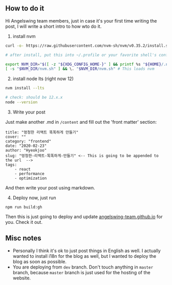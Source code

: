 ## How to do it
Hi Angelswing team members, just in case it's your first time writing the post, I will write a short intro to how wto do it.

1. install nvm 

```bash
curl -o- https://raw.githubusercontent.com/nvm-sh/nvm/v0.35.2/install.sh | bash

# after install, put this into ~/.profile or your favorite shell's config

export NVM_DIR="$([ -z "${XDG_CONFIG_HOME-}" ] && printf %s "${HOME}/.nvm" || printf %s "${XDG_CONFIG_HOME}/nvm")"
[ -s "$NVM_DIR/nvm.sh" ] && \. "$NVM_DIR/nvm.sh" # This loads nvm
```

2. install node lts (right now 12)

```bash
nvm install --lts

# check: should be 12.x.x
node --version
```

3. Write your post 

Just make another .md in `/content` and fill out the 'front matter' section:

```
title: "멍청한 리액트 똑똑하게 만들기"
cover: ""
category: "frontend"
date: "2020-02-23"
author: "Hyeokjoo"
slug: "멍청한-리액트-똑똑하게-만들기" <-- This is going to be appended to the url  -->
tags:
    - react
    - performance
    - optimization
```

And then write your post using markdown.

4. Deploy
now, just run 

```
npm run build:gh
```

Then this is just going to deploy and update [angelswing-team.github.io](https://angelswing-team.github.io) for you. Check it out.

## Misc notes

- Personally I think it's ok to just post things in English as well. I actually wanted to install i18n for the blog as well, but I wanted to deploy the blog as soon as possible.
- You are deploying from `dev` branch. Don't touch anything in `master` branch, because `master` branch is just used for the hosting of the website.
